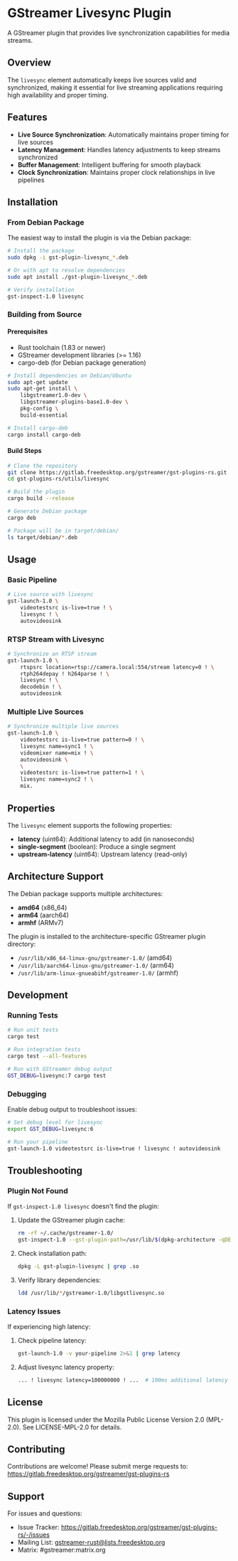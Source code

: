 # GStreamer Livesync Plugin

A GStreamer plugin that provides live synchronization capabilities for media streams.

## Overview

The `livesync` element automatically keeps live sources valid and synchronized, making it essential for live streaming applications requiring high availability and proper timing.

## Features

- **Live Source Synchronization**: Automatically maintains proper timing for live sources
- **Latency Management**: Handles latency adjustments to keep streams synchronized
- **Buffer Management**: Intelligent buffering for smooth playback
- **Clock Synchronization**: Maintains proper clock relationships in live pipelines

## Installation

### From Debian Package

The easiest way to install the plugin is via the Debian package:

```bash
# Install the package
sudo dpkg -i gst-plugin-livesync_*.deb

# Or with apt to resolve dependencies
sudo apt install ./gst-plugin-livesync_*.deb

# Verify installation
gst-inspect-1.0 livesync
```

### Building from Source

#### Prerequisites

- Rust toolchain (1.83 or newer)
- GStreamer development libraries (>= 1.16)
- cargo-deb (for Debian package generation)

```bash
# Install dependencies on Debian/Ubuntu
sudo apt-get update
sudo apt-get install \
    libgstreamer1.0-dev \
    libgstreamer-plugins-base1.0-dev \
    pkg-config \
    build-essential

# Install cargo-deb
cargo install cargo-deb
```

#### Build Steps

```bash
# Clone the repository
git clone https://gitlab.freedesktop.org/gstreamer/gst-plugins-rs.git
cd gst-plugins-rs/utils/livesync

# Build the plugin
cargo build --release

# Generate Debian package
cargo deb

# Package will be in target/debian/
ls target/debian/*.deb
```

## Usage

### Basic Pipeline

```bash
# Live source with livesync
gst-launch-1.0 \
    videotestsrc is-live=true ! \
    livesync ! \
    autovideosink
```

### RTSP Stream with Livesync

```bash
# Synchronize an RTSP stream
gst-launch-1.0 \
    rtspsrc location=rtsp://camera.local:554/stream latency=0 ! \
    rtph264depay ! h264parse ! \
    livesync ! \
    decodebin ! \
    autovideosink
```

### Multiple Live Sources

```bash
# Synchronize multiple live sources
gst-launch-1.0 \
    videotestsrc is-live=true pattern=0 ! \
    livesync name=sync1 ! \
    videomixer name=mix ! \
    autovideosink \
    \
    videotestsrc is-live=true pattern=1 ! \
    livesync name=sync2 ! \
    mix.
```

## Properties

The `livesync` element supports the following properties:

- **latency** (uint64): Additional latency to add (in nanoseconds)
- **single-segment** (boolean): Produce a single segment
- **upstream-latency** (uint64): Upstream latency (read-only)

## Architecture Support

The Debian package supports multiple architectures:

- **amd64** (x86_64)
- **arm64** (aarch64)
- **armhf** (ARMv7)

The plugin is installed to the architecture-specific GStreamer plugin directory:
- `/usr/lib/x86_64-linux-gnu/gstreamer-1.0/` (amd64)
- `/usr/lib/aarch64-linux-gnu/gstreamer-1.0/` (arm64)
- `/usr/lib/arm-linux-gnueabihf/gstreamer-1.0/` (armhf)

## Development

### Running Tests

```bash
# Run unit tests
cargo test

# Run integration tests
cargo test --all-features

# Run with GStreamer debug output
GST_DEBUG=livesync:7 cargo test
```

### Debugging

Enable debug output to troubleshoot issues:

```bash
# Set debug level for livesync
export GST_DEBUG=livesync:6

# Run your pipeline
gst-launch-1.0 videotestsrc is-live=true ! livesync ! autovideosink
```

## Troubleshooting

### Plugin Not Found

If `gst-inspect-1.0 livesync` doesn't find the plugin:

1. Update the GStreamer plugin cache:
   ```bash
   rm -rf ~/.cache/gstreamer-1.0/
   gst-inspect-1.0 --gst-plugin-path=/usr/lib/$(dpkg-architecture -qDEB_HOST_MULTIARCH)/gstreamer-1.0
   ```

2. Check installation path:
   ```bash
   dpkg -L gst-plugin-livesync | grep .so
   ```

3. Verify library dependencies:
   ```bash
   ldd /usr/lib/*/gstreamer-1.0/libgstlivesync.so
   ```

### Latency Issues

If experiencing high latency:

1. Check pipeline latency:
   ```bash
   gst-launch-1.0 -v your-pipeline 2>&1 | grep latency
   ```

2. Adjust livesync latency property:
   ```bash
   ... ! livesync latency=100000000 ! ...  # 100ms additional latency
   ```

## License

This plugin is licensed under the Mozilla Public License Version 2.0 (MPL-2.0).
See LICENSE-MPL-2.0 for details.

## Contributing

Contributions are welcome! Please submit merge requests to:
https://gitlab.freedesktop.org/gstreamer/gst-plugins-rs

## Support

For issues and questions:
- Issue Tracker: https://gitlab.freedesktop.org/gstreamer/gst-plugins-rs/-/issues
- Mailing List: gstreamer-rust@lists.freedesktop.org
- Matrix: #gstreamer:matrix.org